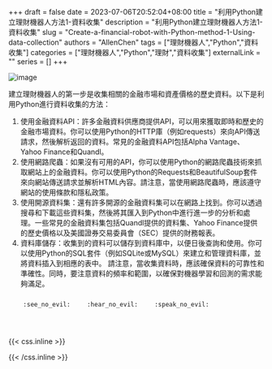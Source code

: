 +++ 
draft = false
date = 2023-07-06T20:52:04+08:00
title = "利用Python建立理財機器人方法1-資料收集"
description = "利用Python建立理財機器人方法1-資料收集"
slug = "Create-a-financial-robot-with-Python-method-1-Using-data-collection"
authors = "AllenChen"
tags = ["理財機器人","Python","資料收集"]
categories = ["理財機器人","Python","理財","資料收集"]
externalLink = ""
series = []
+++

![image](/images/post/A-rabbit-with-big-blue-eyes-using-data-collection-to-create-a-python-robot-with-Van-Gogh-style.jpeg)

建立理財機器人的第一步是收集相關的金融市場和資產價格的歷史資料。以下是利用Python進行資料收集的方法：
1. 使用金融資料API：許多金融資料供應商提供API，可以用來獲取即時和歷史的金融市場資料。你可以使用Python的HTTP庫（例如requests）來向API傳送請求，然後解析返回的資料。常見的金融資料API包括Alpha Vantage、Yahoo Finance和Quandl。
2. 使用網路爬蟲：如果沒有可用的API，你可以使用Python的網路爬蟲技術來抓取網站上的金融資料。你可以使用Python的Requests和BeautifulSoup套件來向網站傳送請求並解析HTML內容。請注意，當使用網路爬蟲時，應該遵守網站的使用條款和隱私政策。
3. 使用開源資料集：還有許多開源的金融資料集可以在網路上找到。你可以透過搜尋和下載這些資料集，然後將其匯入到Python中進行進一步的分析和處理。一些常見的金融資料集包括Quandl提供的資料集、Yahoo Finance提供的歷史價格以及美國證券交易委員會（SEC）提供的財務報表。
4. 資料庫儲存：收集到的資料可以儲存到資料庫中，以便日後查詢和使用。你可以使用Python的SQL套件（例如SQLite或MySQL）來建立和管理資料庫，並將資料插入到相應的表中。
請注意，當收集資料時，應該確保資料的可靠性和準確性。同時，要注意資料的頻率和範圍，以確保對機器學習和回測的需求能夠滿足。

<p><span class="nowrap"><span class="emojify">🙈</span> <code>:see_no_evil:</code></span>  <span class="nowrap"><span class="emojify">🙉</span> <code>:hear_no_evil:</code></span>  <span class="nowrap"><span class="emojify">🙊</span> <code>:speak_no_evil:</code></span></p>
<br>
    

{{< css.inline >}}
<style>
.emojify {
	font-family: Apple Color Emoji, Segoe UI Emoji, NotoColorEmoji, Segoe UI Symbol, Android Emoji, EmojiSymbols;
	font-size: 2rem;
	vertical-align: middle;
}
@media screen and (max-width:650px) {
  .nowrap {
    display: block;
    margin: 25px 0;
  }
}
</style>
{{< /css.inline >}}

